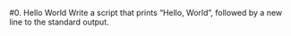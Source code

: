 #0. Hello World
Write a script that prints “Hello, World”, followed by a new line to the standard output.
